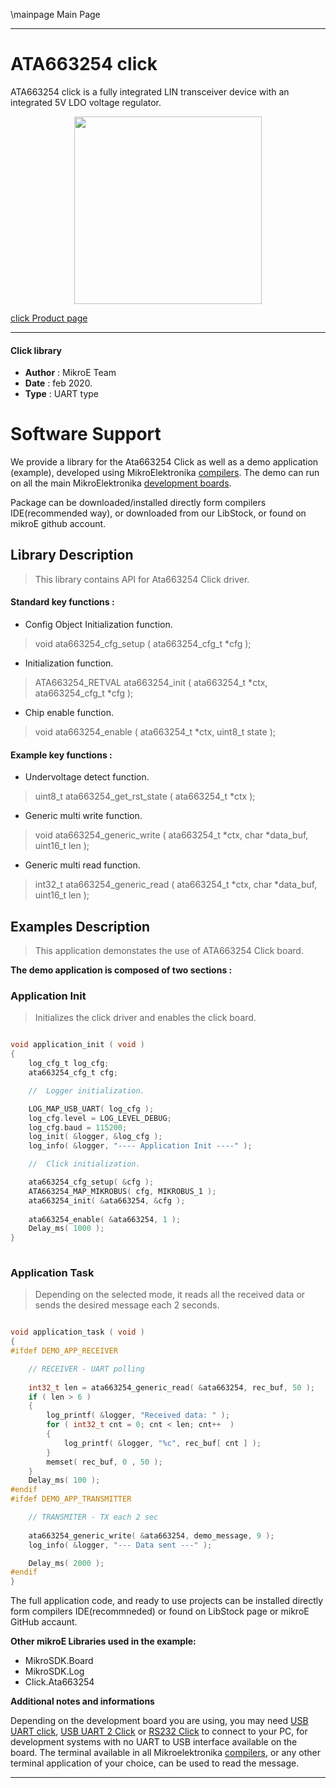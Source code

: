\mainpage Main Page
 
---
# ATA663254 click

ATA663254 click is a fully integrated LIN transceiver device with an integrated 5V LDO voltage regulator.

<p align="center">
  <img src="https://download.mikroe.com/images/click_for_ide/ata663254_click.png" height=300px>
</p>

[click Product page](https://www.mikroe.com/ata663254-click)

---


#### Click library 

- **Author**        : MikroE Team
- **Date**          : feb 2020.
- **Type**          : UART type


# Software Support

We provide a library for the Ata663254 Click 
as well as a demo application (example), developed using MikroElektronika 
[compilers](http://shop.mikroe.com/compilers). 
The demo can run on all the main MikroElektronika [development boards](http://shop.mikroe.com/development-boards).

Package can be downloaded/installed directly form compilers IDE(recommended way), or downloaded from our LibStock, or found on mikroE github account. 

## Library Description

> This library contains API for Ata663254 Click driver.

#### Standard key functions :

- Config Object Initialization function.
> void ata663254_cfg_setup ( ata663254_cfg_t *cfg ); 
 
- Initialization function.
> ATA663254_RETVAL ata663254_init ( ata663254_t *ctx, ata663254_cfg_t *cfg );

- Chip enable function.
> void ata663254_enable ( ata663254_t *ctx, uint8_t state );

#### Example key functions :

- Undervoltage detect function.
> uint8_t ata663254_get_rst_state ( ata663254_t *ctx );

- Generic multi write function.
> void ata663254_generic_write ( ata663254_t *ctx, char *data_buf,  uint16_t len );

- Generic multi read function.
> int32_t ata663254_generic_read ( ata663254_t *ctx, char *data_buf,  uint16_t len );

## Examples Description

> This application demonstates the use of ATA663254 Click board.

**The demo application is composed of two sections :**

### Application Init 

> Initializes the click driver and enables the click board.

```c

void application_init ( void )
{
    log_cfg_t log_cfg;
    ata663254_cfg_t cfg;

    //  Logger initialization.

    LOG_MAP_USB_UART( log_cfg );
    log_cfg.level = LOG_LEVEL_DEBUG;
    log_cfg.baud = 115200;
    log_init( &logger, &log_cfg );
    log_info( &logger, "---- Application Init ----" );

    //  Click initialization.

    ata663254_cfg_setup( &cfg );
    ATA663254_MAP_MIKROBUS( cfg, MIKROBUS_1 );
    ata663254_init( &ata663254, &cfg );
    
    ata663254_enable( &ata663254, 1 );
    Delay_ms( 1000 );
}
  
```

### Application Task

> Depending on the selected mode, it reads all the received data or sends the desired message each 2 seconds.

```c

void application_task ( void )
{
#ifdef DEMO_APP_RECEIVER

    // RECEIVER - UART polling
    
    int32_t len = ata663254_generic_read( &ata663254, rec_buf, 50 );
    if ( len > 6 )
    {
        log_printf( &logger, "Received data: " );
        for ( int32_t cnt = 0; cnt < len; cnt++  )
        {
            log_printf( &logger, "%c", rec_buf[ cnt ] );
        }
        memset( rec_buf, 0 , 50 );
    }
    Delay_ms( 100 );
#endif
#ifdef DEMO_APP_TRANSMITTER

    // TRANSMITER - TX each 2 sec
       
    ata663254_generic_write( &ata663254, demo_message, 9 );
    log_info( &logger, "--- Data sent ---" );

    Delay_ms( 2000 );
#endif
}

```

The full application code, and ready to use projects can be  installed directly form compilers IDE(recommneded) or found on LibStock page or mikroE GitHub accaunt.

**Other mikroE Libraries used in the example:** 

- MikroSDK.Board
- MikroSDK.Log
- Click.Ata663254

**Additional notes and informations**

Depending on the development board you are using, you may need 
[USB UART click](http://shop.mikroe.com/usb-uart-click), 
[USB UART 2 Click](http://shop.mikroe.com/usb-uart-2-click) or 
[RS232 Click](http://shop.mikroe.com/rs232-click) to connect to your PC, for 
development systems with no UART to USB interface available on the board. The 
terminal available in all Mikroelektronika 
[compilers](http://shop.mikroe.com/compilers), or any other terminal application 
of your choice, can be used to read the message.



---
